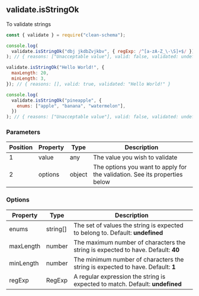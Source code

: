 ## validate.isStringOk

To validate strings

```javascript
const { validate } = require("clean-schema");

console.log(
  validate.isStringOk("dbj jkdbZvjkbv", { regExp: /^[a-zA-Z_\-\S]+$/ })
); // { reasons: ["Unacceptable value"], valid: false, validated: undefined }

validate.isStringOk("Hello World!", {
  maxLength: 20,
  minLength: 3,
}); // { reasons: [], valid: true, validated: "Hello World!" }

console.log(
  validate.isStringOk("pineapple", {
    enums: ["apple", "banana", "watermelon"],
  })
); // { reasons: ["Unacceptable value"], valid: false, validated: undefined }
```

### Parameters

| Position | Property | Type   | Description                                                                |
| -------- | -------- | ------ | -------------------------------------------------------------------------- |
| 1        | value    | any    | The value you wish to validate                                             |
| 2        | options  | object | The options you want to apply for the validation. See its properties below |

### Options

| Property  | Type     | Description                                                                      |
| --------- | -------- | -------------------------------------------------------------------------------- |
| enums     | string[] | The set of values the string is expected to belong to. Default: **undefined**    |
| maxLength | number   | The maximum number of characters the string is expected to have. Default: **40** |
| minLength | number   | The minimum number of characters the string is expected to have. Default: **1**  |
| regExp    | RegExp   | A regular expression the string is expected to match. Default: **undefined**     |

